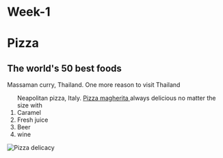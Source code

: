 # Week-1

<!DOCTYPE html>
<html lang="en">
<head>
    <title>Pizza special</title>
    <link rel='stylesheet' type='text/css' href='./PIZZA.css'></link>
    <h1>Pizza</h1>
 </head>
<body>
    <h2>The world's 50 best foods</h2>
    Massaman curry, Thailand. One more reason to <span>visit Thailand</span>
    <ol>Neapolitan pizza, Italy. <a href= "https://en.wikipedia.org/wiki/Pizza"> Pizza magherita </a> always delicious no matter the size with  
        <li>Caramel</li>
        <li>Fresh juice</li>
        <li>Beer</li>
        <li>wine</li>
    </ol> 
    <img src="https://upload.wikimedia.org/wikipedia/commons/thumb/a/a3/Eq_it-na_pizza-margherita_sep2005_sml.jpg/330px-Eq_it-na_pizza-margherita_sep2005_sml.jpg" alt="Pizza delicacy"> 
</body>
</html>
